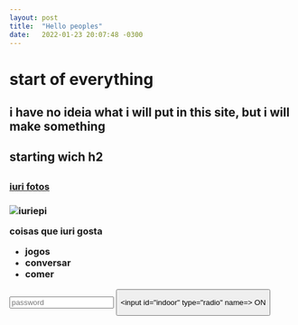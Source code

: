 ```yaml
---
layout: post
title:  "Hello peoples"
date:   2022-01-23 20:07:48 -0300
---
```


<h1> start of everything</h1>
<p>
    <h2> i have no ideia what i will put in this site, but i will make something<h2>
</p>
<h2> starting wich h2<h2>
<!--easteregg-->
<h3>
    <a href="https://www.instagram.com/iuri_epi/" target="_blank">iuri fotos</a>
<h3> 
  
<img src="https://www.instagram.com/iuri_epi/" alt="iuriepi" />

<p> coisas que iuri gosta</p>
<ul>
    <li>jogos</li>
    <li>conversar</li>
    <li>comer</li>
</ul>
  
 <input type="text" placeholder="password" required="iuri">
 <button type="submit"> 
    
     
 <label for="indoor"><input id="indoor" type="radio" name=> ON</label>
     
 </button>
